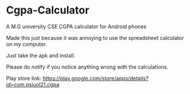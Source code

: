 # Cgpa-Calculator
A M.G university CSE CGPA calculator for Android phones

Made this just because it was annoying to use the spreadsheet calculator on my computer.

Just take the apk and install.

Please do notify if you notice anything wrong with the calculations.

Play store link: https://play.google.com/store/apps/details?id=com.psiuol21.cgpa
